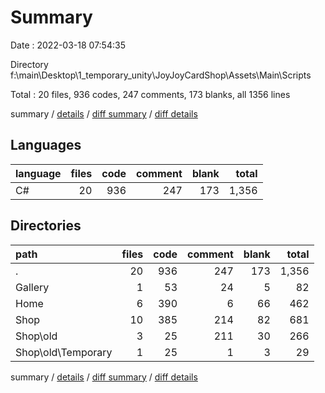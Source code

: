 # Summary

Date : 2022-03-18 07:54:35

Directory f:\main\Desktop\1_temporary_unity\JoyJoyCardShop\Assets\Main\Scripts

Total : 20 files,  936 codes, 247 comments, 173 blanks, all 1356 lines

summary / [details](details.md) / [diff summary](diff.md) / [diff details](diff-details.md)

## Languages
| language | files | code | comment | blank | total |
| :--- | ---: | ---: | ---: | ---: | ---: |
| C# | 20 | 936 | 247 | 173 | 1,356 |

## Directories
| path | files | code | comment | blank | total |
| :--- | ---: | ---: | ---: | ---: | ---: |
| . | 20 | 936 | 247 | 173 | 1,356 |
| Gallery | 1 | 53 | 24 | 5 | 82 |
| Home | 6 | 390 | 6 | 66 | 462 |
| Shop | 10 | 385 | 214 | 82 | 681 |
| Shop\old | 3 | 25 | 211 | 30 | 266 |
| Shop\old\Temporary | 1 | 25 | 1 | 3 | 29 |

summary / [details](details.md) / [diff summary](diff.md) / [diff details](diff-details.md)